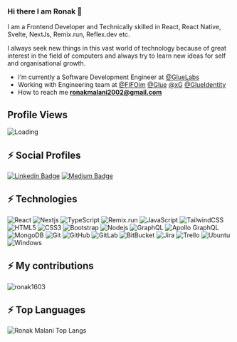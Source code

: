 ### Hi there I am Ronak 👋

I am a Frontend Developer and Technically skilled in React, React Native, Svelte, NextJs, Remix.run, Reflex.dev etc.

I always seek new things in this vast world of technology because of great interest in the field of computers and always try to learn new ideas for self and organisational growth.


- I’m currently a Software Development Engineer at [@GlueLabs](https://gluelabs.com/)
- Working with Engineering team at [@FIFOim](https://fifo.im/) [@Glue](https://glue.is/) [@xG](https://x.glue.is/) [@GlueIdentity](https://id.glue.is/)
- How to reach me **ronakmalani2002@gmail.com**

## Profile Views
<img align="left" src = "https://profile-counter.glitch.me/ronak1603/count.svg" alt ="Loading"> <br>

## ⚡ Social Profiles

[![Linkedin Badge](https://img.shields.io/badge/-ronak1603-blue?style=flat-square&logo=Linkedin&logoColor=white&link=https://www.linkedin.com/in/ronak1603/)](https://www.linkedin.com/in/ronak1603/)
[![Medium Badge](https://img.shields.io/badge/-@ronakmalani2002-03a57a?style=flat-square&labelColor=000000&logo=Medium&link=https://medium.com/@ronakmalani2002/)](https://medium.com/@ronakmalani2002)

## ⚡ Technologies

![React](https://img.shields.io/badge/-React-black?style=flat-square&logo=react)
![Nextjs](https://img.shields.io/badge/-Next.js-black?style=flat-square&logo=Next.js)
![TypeScript](https://img.shields.io/badge/-TypeScript-007ACC?style=flat-square&logo=typescript)
![Remix.run](https://img.shields.io/badge/-Remix.run-007ACC?style=flat-square&logo=Remix.run)
![JavaScript](https://img.shields.io/badge/-JavaScript-black?style=flat-square&logo=javascript)
![TailwindCSS](https://img.shields.io/badge/-TailwindCSS-007ACC?style=flat-square&logo=TailwindCSS)
![HTML5](https://img.shields.io/badge/-HTML5-E34F26?style=flat-square&logo=html5&logoColor=white)
![CSS3](https://img.shields.io/badge/-CSS3-1572B6?style=flat-square&logo=css3)
![Bootstrap](https://img.shields.io/badge/-Bootstrap-563D7C?style=flat-square&logo=bootstrap)
![Nodejs](https://img.shields.io/badge/-Nodejs-black?style=flat-square&logo=Node.js)
![GraphQL](https://img.shields.io/badge/-GraphQL-E10098?style=flat-square&logo=graphql)
![Apollo GraphQL](https://img.shields.io/badge/-Apollo%20GraphQL-311C87?style=flat-square&logo=apollo-graphql)
![MongoDB](https://img.shields.io/badge/-MongoDB-black?style=flat-square&logo=mongodb)
![Git](https://img.shields.io/badge/-Git-black?style=flat-square&logo=git)
![GitHub](https://img.shields.io/badge/-GitHub-181717?style=flat-square&logo=github)
![GitLab](https://img.shields.io/badge/-GitLab-FCA121?style=flat-square&logo=gitlab)
![BitBucket](https://img.shields.io/badge/-BitBucket-darkblue?style=flat-square&logo=bitbucket)
![Jira](https://img.shields.io/badge/-jira-black?style=flat-square&logo=jira)
![Trello](https://img.shields.io/badge/-Trello-black?style=flat-square&logo=trello)
![Ubuntu](https://img.shields.io/badge/-Ubuntu-black?style=flat-square&logo=ubuntu)
![Windows](https://img.shields.io/badge/-Windows-black?style=flat-square&logo=windows)

<!-- ## ⚡ My Stats

<p align="left"> <a href="https://github.com/ryo-ma/github-profile-trophy"><img src="https://github-profile-trophy.vercel.app/?username=aryankush25" alt="aryankush25" /></a> </p> -->

## ⚡ My contributions

<p><img align="center" src="https://github-readme-streak-stats.herokuapp.com/?user=ronak1603&" alt="ronak1603" /></p>

<!-- ## ⚡ My contributions graph

[![my github activity graph](https://activity-graph.herokuapp.com/graph?username=aryankush25&theme=redical)](https://github.com/aryankush25/github-readme-activity-graph) -->


## ⚡ Top Languages

<p><img align="left" src="https://github-readme-stats.vercel.app/api/top-langs/?username=ronak1603&layout=compact&hide=html" alt="Ronak Malani Top Langs" /></p>
